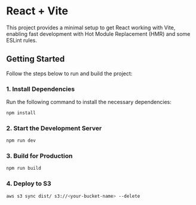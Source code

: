 # React + Vite

This project provides a minimal setup to get React working with Vite, enabling fast development with Hot Module Replacement (HMR) and some ESLint rules.

## Getting Started

Follow the steps below to run and build the project:

### 1. Install Dependencies
Run the following command to install the necessary dependencies:
```bash
npm install
```

### 2. Start the Development Server
```bash
npm run dev
```
### 3. Build for Production
```bash
npm run build
```

### 4. Deploy to S3
```bash
aws s3 sync dist/ s3://<your-bucket-name> --delete
```

